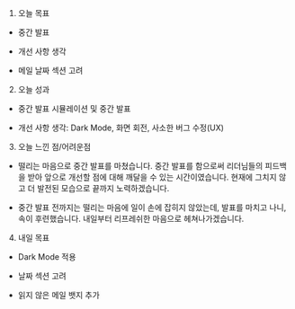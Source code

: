 1. 오늘 목표

- 중간 발표

- 개선 사항 생각

- 메일 날짜 섹션 고려



2. 오늘 성과

- 중간 발표 시뮬레이션 및 중간 발표

- 개선 사항 생각: Dark Mode, 화면 회전, 사소한 버그 수정(UX)



3. 오늘 느낀 점/어려운점

- 떨리는 마음으로 중간 발표를 마쳤습니다. 중간 발표를 함으로써 리더님들의 피드백을 받아 앞으로 개선할 점에 대해 깨달을 수 있는 시간이였습니다. 현재에 그치지 않고 더 발전된 모습으로 끝까지 노력하겠습니다.

- 중간 발표 전까지는 떨리는 마음에 일이 손에 잡히지 않았는데, 발표를 마치고 나니, 속이 후련했습니다. 내일부터 리프레쉬한 마음으로 헤쳐나가겠습니다.



4. 내일 목표

- Dark Mode 적용

- 날짜 섹션 고려

- 읽지 않은 메일 뱃지 추가